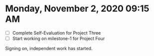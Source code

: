 # Monday, November  2, 2020 09:15 AM

- [ ] Complete Self-Evaluation for Project Three 
- [ ] Start working on milestone-1 for Project Four

Signing on, independent work has started.